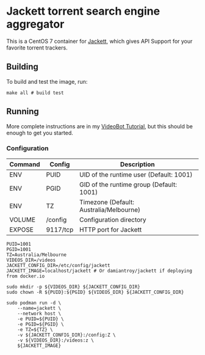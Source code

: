 # Jackett torrent search engine aggregator

This is a CentOS 7 container for [Jackett](https://github.com/Jackett/Jackett), which gives API Support for your favorite torrent trackers.

## Building

To build and test the image, run:

```shell script
make all # build test
```

## Running

More complete instructions are in my [VideoBot Tutorial](https://github.com/damiantroy/videobot),
but this should be enough to get you started.

### Configuration

| Command | Config   | Description
| ------- | -------- | -----
| ENV     | PUID     | UID of the runtime user (Default: 1001)
| ENV     | PGID     | GID of the runtime group (Default: 1001)
| ENV     | TZ       | Timezone (Default: Australia/Melbourne)
| VOLUME  | /config  | Configuration directory
| EXPOSE  | 9117/tcp | HTTP port for Jackett


```shell script
PUID=1001
PGID=1001
TZ=Australia/Melbourne
VIDEOS_DIR=/videos
JACKETT_CONFIG_DIR=/etc/config/jackett
JACKETT_IMAGE=localhost/jackett # Or damiantroy/jackett if deploying from docker.io

sudo mkdir -p ${VIDEOS_DIR} ${JACKETT_CONFIG_DIR}
sudo chown -R ${PUID}:${PGID} ${VIDEOS_DIR} ${JACKETT_CONFIG_DIR}

sudo podman run -d \
    --name=jackett \
    --network host \
    -e PUID=${PUID} \
    -e PGID=${PGID} \
    -e TZ=${TZ} \
    -v ${JACKETT_CONFIG_DIR}:/config:Z \
    -v ${VIDEOS_DIR}:/videos:z \
    ${JACKETT_IMAGE}
```
